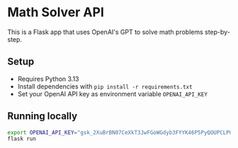 # Math Solver API

This is a Flask app that uses OpenAI's GPT to solve math problems step-by-step.

## Setup

- Requires Python 3.13
- Install dependencies with `pip install -r requirements.txt`
- Set your OpenAI API key as environment variable `OPENAI_API_KEY`

## Running locally

```bash
export OPENAI_API_KEY="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"
flask run
